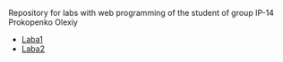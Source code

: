 Repository for labs with web programming of the student of group IP-14 Prokopenko Olexiy<br>
<ul>
  <li>
    <a href="https://olexiypr.github.io/web_labs/WebLabs/Laba1/index.html">Laba1</a>
  </li>
  <li>
    <a href="https://olexiypr.github.io/web_labs/WebLabs/Laba2/index.html">Laba2</a>
  </li>
</ul>
